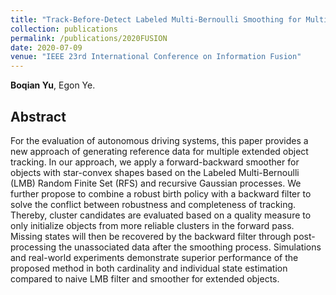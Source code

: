 ```yaml
---
title: "Track-Before-Detect Labeled Multi-Bernoulli Smoothing for Multiple Extended Objects"
collection: publications
permalink: /publications/2020FUSION
date: 2020-07-09
venue: "IEEE 23rd International Conference on Information Fusion"
---
```


**Boqian Yu**, Egon Ye.

## Abstract

For the evaluation of autonomous driving systems, this paper provides a new approach of generating reference data for multiple extended object tracking. In our approach, we apply a forward-backward smoother for objects with star-convex shapes based on the Labeled Multi-Bernoulli (LMB) Random Finite Set (RFS) and recursive Gaussian processes. We further propose to combine a robust birth policy with a backward filter to solve the conflict between robustness and completeness of tracking. Thereby, cluster candidates are evaluated based on a quality measure to only initialize objects from more reliable clusters in the forward pass. Missing states will then be recovered by the backward filter through post-processing the unassociated data after the smoothing process. Simulations and real-world experiments demonstrate superior performance of the proposed method in both cardinality and individual state estimation compared to naive LMB filter and smoother for extended objects.
